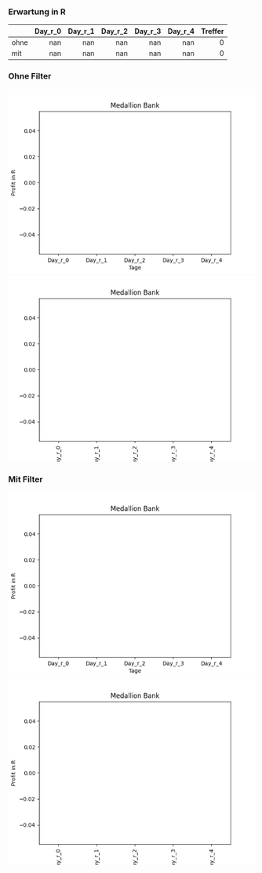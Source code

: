 ### Erwartung in R
|      |   Day_r_0 |   Day_r_1 |   Day_r_2 |   Day_r_3 |   Day_r_4 |   Treffer |
|:-----|----------:|----------:|----------:|----------:|----------:|----------:|
| ohne |       nan |       nan |       nan |       nan |       nan |         0 |
| mit  |       nan |       nan |       nan |       nan |       nan |         0 |

### Ohne Filter
![image info](./data/MBNKO_box_all.png)
![image info](./data/MBNKO_median_all.png)

### Mit Filter
![image info](./data/MBNKO_box_filtered.png)
![image info](./data/MBNKO_median_filtered.png)